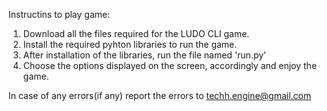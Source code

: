 Instructins to play game:

1. Download all the files required for the LUDO CLI game.
2. Install the required pyhton libraries to run the game.
3. After installation of the libraries, run the file named 'run.py'
4. Choose the options displayed on the screen, accordingly and enjoy the game.

In case of any errors(if any) report the errors to techh.engine@gmail.com
